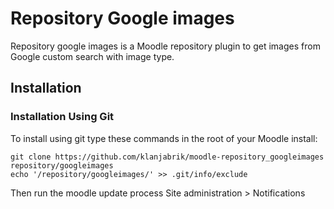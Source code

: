 # Repository Google images

Repository google images is a Moodle repository plugin to get images from Google custom search with image type.

## Installation

### Installation Using Git

To install using git type these commands in the root of your Moodle install:

    git clone https://github.com/klanjabrik/moodle-repository_googleimages repository/googleimages
    echo '/repository/googleimages/' >> .git/info/exclude

Then run the moodle update process
Site administration > Notifications
